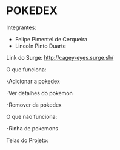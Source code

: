# POKEDEX

Integrantes: 
- Felipe Pimentel de Cerqueira
- Lincoln Pinto Duarte

Link do Surge: http://cagey-eyes.surge.sh/

O que funciona:

-Adicionar a pokedex

-Ver detalhes do pokemon

-Remover da pokedex

O que não funciona: 

-Rinha de pokemons

Telas do Projeto:
